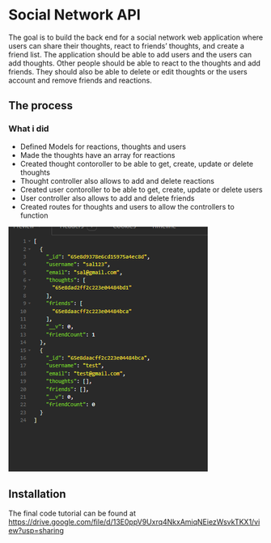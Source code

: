 # Social Network API

The goal is to build the back end for a social network web application where users can share their thoughts, react to friends’ thoughts, and create a friend list. The application should be able to add users and the users can add thoughts. Other people should be able to react to the thoughts and add friends. They should also be able to delete or edit thoughts or the users account and remove friends and reactions.

## The process

### What i did
* Defined Models for reactions, thoughts and users
* Made the thoughts have an array for reactions
* Created thought contoroller to be able to get, create, update or delete thoughts
* Thought controller also allows to add and delete reactions
* Created user contoroller to be able to get, create, update or delete users
* User controller also allows to add and delete friends
* Created routes for thoughts and users to allow the controllers to function

![Image of the find all thoughts root](https://github.com/nathan26036/social-network-API/blob/main/Assets/get%20all%20users.PNG)
  
## Installation 
The final code tutorial can be found at https://drive.google.com/file/d/13E0ppV9Uxrq4NkxAmiqNEiezWsvkTKX1/view?usp=sharing 
